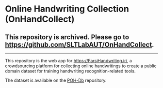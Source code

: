 # Online Handwriting Collection (OnHandCollect)

## This repository is archived. Please go to https://github.com/SLTLabAUT/OnHandCollect.
-----

This repository is the web app for https://FarsiHandwriting.ir/, a crowdsourcing platform for collecting online handwritings to create a public domain dataset for training handwriting recognition-related tools.

The dataset is available on the [POH-Db](https://github.com/SLTLabAUT/POH-Db) repository.
